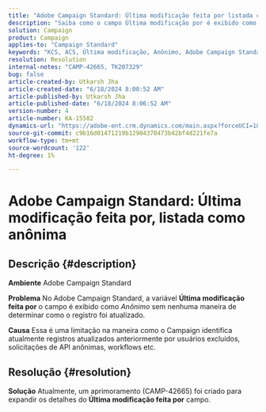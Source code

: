 ```yaml
---
title: "Adobe Campaign Standard: Última modificação feita por listada como anônima"
description: "Saiba como o campo Última modificação por é exibido como Anônimo sem poder determinar como o registro foi atualizado."
solution: Campaign
product: Campaign
applies-to: "Campaign Standard"
keywords: "KCS, ACS, Última modificação, Anônimo, Adobe Campaign Standard, CAMP-42665"
resolution: Resolution
internal-notes: "CAMP-42665, TK207329"
bug: false
article-created-by: Utkarsh Jha
article-created-date: "6/18/2024 8:00:52 AM"
article-published-by: Utkarsh Jha
article-published-date: "6/18/2024 8:06:52 AM"
version-number: 4
article-number: KA-15502
dynamics-url: "https://adobe-ent.crm.dynamics.com/main.aspx?forceUCI=1&pagetype=entityrecord&etn=knowledgearticle&id=65601cde-482d-ef11-840b-6045bd06eea5"
source-git-commit: c9b16d01471219b12904370473b42bf4d221fe7a
workflow-type: tm+mt
source-wordcount: '122'
ht-degree: 1%

---
```


# Adobe Campaign Standard: Última modificação feita por, listada como anônima

## Descrição {#description}


<b>Ambiente</b>
Adobe Campaign Standard

<b>Problema</b>
No Adobe Campaign Standard, a variável <b>Última modificação feita por</b> o campo é exibido como *Anônimo* sem nenhuma maneira de determinar como o registro foi atualizado.

<b>Causa</b>
Essa é uma limitação na maneira como o Campaign identifica atualmente registros atualizados anteriormente por usuários excluídos, solicitações de API anônimas, workflows etc.


## Resolução {#resolution}


<b>Solução</b>
Atualmente, um aprimoramento (CAMP-42665) foi criado para expandir os detalhes do <b>Última modificação feita por</b> campo.
